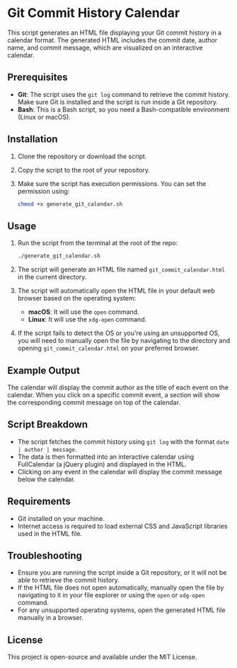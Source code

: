 # Git Commit History Calendar

This script generates an HTML file displaying your Git commit history in a calendar format. The generated HTML includes the commit date, author name, and commit message, which are visualized on an interactive calendar.

## Prerequisites

- **Git**: The script uses the `git log` command to retrieve the commit history. Make sure Git is installed and the script is run inside a Git repository.
- **Bash**: This is a Bash script, so you need a Bash-compatible environment (Linux or macOS).

## Installation

1. Clone the repository or download the script.
2. Copy the script to the root of your repository.
3. Make sure the script has execution permissions. You can set the permission using:

    ```bash
    chmod +x generate_git_calendar.sh
    ```

## Usage

1. Run the script from the terminal at the root of the repo:

    ```bash
    ./generate_git_calendar.sh
    ```

2. The script will generate an HTML file named `git_commit_calendar.html` in the current directory.
3. The script will automatically open the HTML file in your default web browser based on the operating system:
    - **macOS**: It will use the `open` command.
    - **Linux**: It will use the `xdg-open` command.
4. If the script fails to detect the OS or you're using an unsupported OS, you will need to manually open the file by navigating to the directory and opening `git_commit_calendar.html` on your preferred browser.

## Example Output

The calendar will display the commit author as the title of each event on the calendar. When you click on a specific commit event, a section will show the corresponding commit message on top of the calendar.

## Script Breakdown

- The script fetches the commit history using `git log` with the format `date | author | message`.
- The data is then formatted into an interactive calendar using FullCalendar (a jQuery plugin) and displayed in the HTML.
- Clicking on any event in the calendar will display the commit message below the calendar.

## Requirements

- Git installed on your machine.
- Internet access is required to load external CSS and JavaScript libraries used in the HTML file.

## Troubleshooting

- Ensure you are running the script inside a Git repository, or it will not be able to retrieve the commit history.
- If the HTML file does not open automatically, manually open the file by navigating to it in your file explorer or using the `open` or `xdg-open` command.
- For any unsupported operating systems, open the generated HTML file manually in a browser.

## License

This project is open-source and available under the MIT License.
